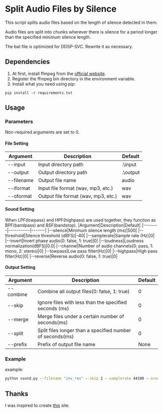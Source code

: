 # Split Audio Files by Silence
This script splits audio files based on the length of silence detected in them. 

Audio files are split into chunks wherever there is silence for a period longer than the specified minimum silence length.

The bat file is optimized for DDSP-SVC. Rewrite it as necessary.

## Dependencies

1. At first, install ffmpeg from the [official website](https://ffmpeg.org/).
2. Register the ffmpeg bin directory in the environment variable.
3. Install what you need using pip:
```
pip install -r requirements.txt
```

## Usage
### Parameters
Non-required arguments are set to 0.
#### File Setting
|Argument|Description|Default|
|--------|-----------|-------|
|--input|Input directory path|.\input|
|--output|Output directory path|.\output|
|--filename|Output file name|audio|
|--iformat|Input file format (wav, mp3, etc.)|wav|
|--oformat|Output file format (wav, mp3, etc.)|wav|

#### Sound Setting
When LPF(lowpass) and HPF(highpass) are used together, they function as BPF(bandpass) and BSF(bandstop).
|Argument|Description|Default|
|--------|-----------|-------|
|--silence|Minimum silence length (ms)|500|
|--threshold|Silence threshold (dBFS)|-40|
|--samplerate|Sample rate (Hz)|0|
|--invert|Invert phase audio(0: false, 1: true)|0|
|--loudness|Loudness normalization(dBFS)|0.0|
|--channel|Number of audio channels(0: pass, 1: mono, 2: stereo)|0|
|--lowpass|Low pass filter(Hz)|0|
|--highpass|High pass filter(Hz)|0|
|--reverse|Reverse audio(0: false, 1: true)|0|

#### Output Setting
|Argument|Description|Default|
|--------|-----------|-------|
|--combine|Combine all output files(0: false, 1: true)|0|
|--skip|Ignore files with less than the specified seconds (ms)|0|
|--merge|Merge files under a certain number of seconds(ms)|0|
|--split|Split files longer than a specified number of seconds(ms)|0|
|--prefix|Prefix of output file name|None|

### Example
example:
```bat
python sound.py --filename "inv_rev" --skip 2 --samplerate 44100 --invert 1 --reverse 1 --loudness -14 --pack 1 --highpass 80 --prefix --merge 5000 --split 10000 "rev_inv_hps"
```

## Thanks
I was inspired to create [this](https://self-development.info/python%e3%82%92%e7%94%a8%e3%81%84%e3%81%9f%e7%99%ba%e8%a9%b1%e5%88%86%e5%89%b2%e3%80%90ai%e3%83%9c%e3%82%a4%e3%82%b9%e3%83%81%e3%82%a7%e3%83%b3%e3%82%b8%e3%83%a3%e3%83%bc%e3%81%ae%e5%ad%a6%e7%bf%92/) site.